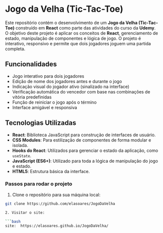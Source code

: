 # Jogo da Velha (Tic-Tac-Toe)

Este repositório contém o desenvolvimento de um **Jogo da Velha (Tic-Tac-Toe)** construído em **React** como parte das atividades do curso da **Udemy**. O objetivo deste projeto é aplicar os conceitos de **React**, gerenciamento de estado, manipulação de componentes e lógica de jogo. O projeto é interativo, responsivo e permite que dois jogadores joguem uma partida completa.

## Funcionalidades

- Jogo interativo para dois jogadores
- Edição de nome dos jogadores antes e durante o jogo
- Indicação visual do jogador ativo (sinalizado na interface)
- Verificação automática do vencedor com base nas combinações de vitória predefinidas
- Função de reiniciar o jogo após o término
- Interface amigável e responsiva

## Tecnologias Utilizadas

- **React**: Biblioteca JavaScript para construção de interfaces de usuário.
- **CSS Modules**: Para estilização de componentes de forma modular e isolada.
- **Hooks do React**: Utilizados para gerenciar o estado da aplicação, como `useState`.
- **JavaScript (ES6+)**: Utilizado para toda a lógica de manipulação do jogo e estado.
- **HTML5**: Estrutura básica da interface.

### Passos para rodar o projeto

1. Clone o repositório para sua máquina local:

```bash
git clone https://github.com/elasoares/JogoDaVelha

2. Visitar o site:

```bash
site:  https://elasoares.github.io/JogoDaVelha/
